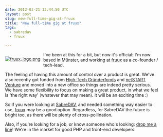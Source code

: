 ```yaml
---
date: 2012-03-21 13:44:50 UTC
layout: post
slug: new-full-time-gig-at-fruux
title: "New full-time gig at fruux"
tags:
  - sabredav
  - fruux

---
```

<p style="float: left; padding: 0 10px 10px 0">
<a href="https://fruux.com"><img alt="fruux_logo.png" src="http://www.rooftopsolutions.nl/blog/user/files/logos/fruux_logo.png" /></a>
</p>

<p>I've been at this for a bit, but now it's official: I'm now based in Münster, and working at <a href="https://fruux.com/">fruux</a> as a co-founder / tech-lead.</p>

<p>The feeling of having this amount of control over a product is great. We've also recently got funded from <a href="http://www.high-tech-gruenderfonds.de/">High-Tech Gründerfonds</a> and <a href="http://www.netstart-venture.de/">netSTART Venture</a> and moved into a new office so things are indeed pretty serious. We have some flexibility to focus on making a great product, in what we feel is 'the right way' (whatever that may mean). It will be an exciting time :)</p>

<p>So if you were looking at <a href="http://code.google.com/p/sabredav">SabreDAV</a>, and needed something way easier to use, <a href="https://fruux.com/">fruux</a> may be a good option. Regardless, for SabreDAV the future is bright too, as there will be plenty of cross-pollination.</p>

<p>Also, if you're looking for a job, or know someone who's looking: <a href="mailto:evert@fruux.com">drop me a line</a>! We're in the market for good PHP and front-end developers.</p>
